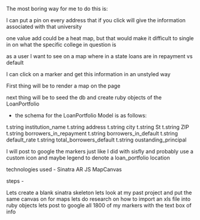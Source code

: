 The most boring way for me to do this is: 

I can put a pin on every address that if you click will give the information associated with that university

one value add could be a heat map, but that would make it difficult to single in on what the specific college in question is

as a user I want to see on a map where in a state loans are in repayment vs default

I can click on a marker and get this information in an unstyled way

First thing will be to render a map on the page

next thing will be to seed the db and create ruby objects of the LoanPortfolio 
- the schema for the LoanPortfolio Model is as follows:


t.string institution_name
t.string address
t.string city
t.string St
t.string ZIP
t.string borrowers_in_repayment
t.string borrowers_in_default
t.string default_rate
t.string total_borrowers_default
t.string oustanding_principal

I will post to google the markers just like I did with sisfly and probably use a custom icon and maybe legend to denote a loan_portfolio location

technologies used - 
Sinatra
AR
JS
MapCanvas



steps - 

Lets create a blank sinatra skeleton
lets look at my past project and put the same canvas on for maps
lets do research on how to import an xls file into ruby objects
lets post to google all 1800 of my markers with the text box of info





